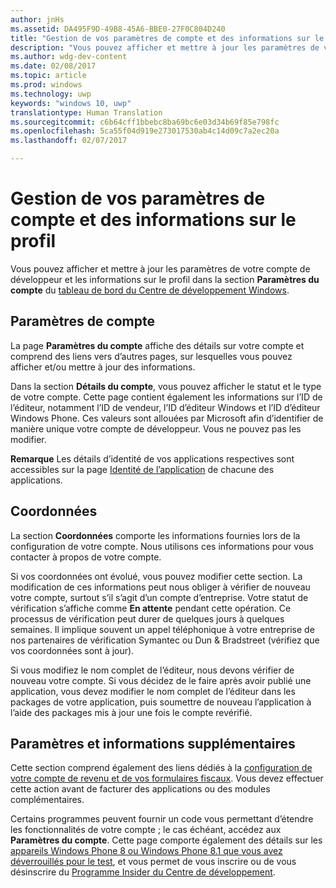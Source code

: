 ```yaml
---
author: jnHs
ms.assetid: DA495F9D-49B8-45A6-BBE0-27F0C804D240
title: "Gestion de vos paramètres de compte et des informations sur le profil"
description: "Vous pouvez afficher et mettre à jour les paramètres de votre compte de développeur et les informations sur le profil dans la section Paramètres du compte du tableau de bord unifié du Centre de développement Windows."
ms.author: wdg-dev-content
ms.date: 02/08/2017
ms.topic: article
ms.prod: windows
ms.technology: uwp
keywords: "windows 10, uwp"
translationtype: Human Translation
ms.sourcegitcommit: c6b64cff1bbebc8ba69bc6e03d34b69f85e798fc
ms.openlocfilehash: 5ca55f04d919e273017530ab4c14d09c7a2ec20a
ms.lasthandoff: 02/07/2017

---
```

# <a name="managing-your-account-settings-and-profile-info"></a>Gestion de vos paramètres de compte et des informations sur le profil

Vous pouvez afficher et mettre à jour les paramètres de votre compte de développeur et les informations sur le profil dans la section **Paramètres du compte** du [tableau de bord du Centre de développement Windows](using-the-windows-dev-center-dashboard.md).

## <a name="account-settings"></a>Paramètres de compte

La page **Paramètres du compte** affiche des détails sur votre compte et comprend des liens vers d’autres pages, sur lesquelles vous pouvez afficher et/ou mettre à jour des informations.

Dans la section **Détails du compte**, vous pouvez afficher le statut et le type de votre compte. Cette page contient également les informations sur l’ID de l’éditeur, notamment l’ID de vendeur, l’ID d’éditeur Windows et l’ID d’éditeur Windows Phone. Ces valeurs sont allouées par Microsoft afin d’identifier de manière unique votre compte de développeur. Vous ne pouvez pas les modifier.

**Remarque**  Les détails d’identité de vos applications respectives sont accessibles sur la page [Identité de l’application](view-app-identity-details.md) de chacune des applications.

## <a name="contact-info"></a>Coordonnées

La section **Coordonnées** comporte les informations fournies lors de la configuration de votre compte. Nous utilisons ces informations pour vous contacter à propos de votre compte.

Si vos coordonnées ont évolué, vous pouvez modifier cette section. La modification de ces informations peut nous obliger à vérifier de nouveau votre compte, surtout s’il s’agit d’un compte d’entreprise. Votre statut de vérification s’affiche comme **En attente** pendant cette opération. Ce processus de vérification peut durer de quelques jours à quelques semaines. Il implique souvent un appel téléphonique à votre entreprise de nos partenaires de vérification Symantec ou Dun &amp; Bradstreet (vérifiez que vos coordonnées sont à jour).

Si vous modifiez le nom complet de l’éditeur, nous devons vérifier de nouveau votre compte. Si vous décidez de le faire après avoir publié une application, vous devez modifier le nom complet de l’éditeur dans les packages de votre application, puis soumettre de nouveau l’application à l’aide des packages mis à jour une fois le compte revérifié.

## <a name="additional-settings-and-info"></a>Paramètres et informations supplémentaires

Cette section comprend également des liens dédiés à la [configuration de votre compte de revenu et de vos formulaires fiscaux](setting-up-your-payout-account-and-tax-forms.md). Vous devez effectuer cette action avant de facturer des applications ou des modules complémentaires.

Certains programmes peuvent fournir un code vous permettant d’étendre les fonctionnalités de votre compte ; le cas échéant, accédez aux **Paramètres du compte**. Cette page comporte également des détails sur les [appareils Windows Phone 8 ou Windows Phone 8.1 que vous avez déverrouillés pour le test](http://go.microsoft.com/fwlink/p/?LinkId=533897), et vous permet de vous inscrire ou de vous désinscrire du [Programme Insider du Centre de développement](dev-center-insider-program.md).


